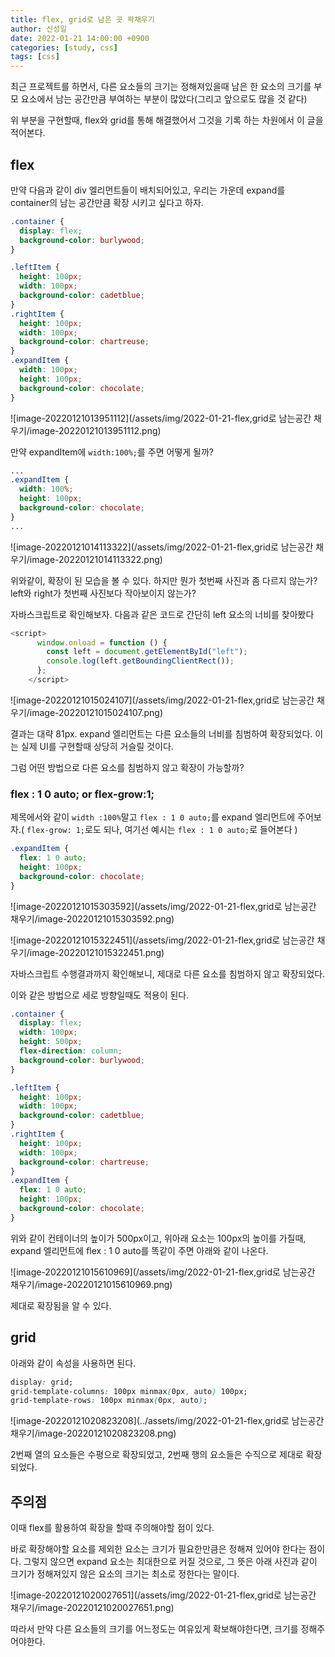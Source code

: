 ```yaml
---
title: flex, grid로 남은 곳 꽉채우기
author: 신성일
date: 2022-01-21 14:00:00 +0900
categories: [study, css]
tags: [css]
---
```


최근 프로젝트를 하면서, 다른 요소들의 크기는 정해져있을때 남은 한 요소의 크기를 부모 요소에서 남는 공간만큼 부여하는 부분이 많았다(그리고 앞으로도 많을 것 같다)

위 부분을 구현할때, flex와 grid를 통해 해결했어서 그것을 기록 하는 차원에서 이 글을 적어본다.

## flex

만약 다음과 같이 div 엘리먼트들이 배치되어있고, 우리는 가운데 expand를 container의 남는 공간만큼 확장 시키고 싶다고 하자.

```css
.container {
  display: flex;
  background-color: burlywood;
}

.leftItem {
  height: 100px;
  width: 100px;
  background-color: cadetblue;
}
.rightItem {
  height: 100px;
  width: 100px;
  background-color: chartreuse;
}
.expandItem {
  width: 100px;
  height: 100px;
  background-color: chocolate;
}
```

![image-20220121013951112](/assets/img/2022-01-21-flex,grid로 남는공간 채우기/image-20220121013951112.png)

만약 expandItem에 `width:100%;`를 주면 어떻게 될까?

```css
...
.expandItem {
  width: 100%;
  height: 100px;
  background-color: chocolate;
}
...
```

![image-20220121014113322](/assets/img/2022-01-21-flex,grid로 남는공간 채우기/image-20220121014113322.png)

위와같이, 확장이 된 모습을 볼 수 있다. 하지만 뭔가 첫번째 사진과 좀 다르지 않는가? left와 right가 첫번째 사진보다 작아보이지 않는가?

자바스크립트로 확인해보자. 다음과 같은 코드로 간단히 left 요소의 너비를 찾아봤다

```javascript
<script>
      window.onload = function () {
        const left = document.getElementById("left");
        console.log(left.getBoundingClientRect());
      };
    </script>
```

![image-20220121015024107](/assets/img/2022-01-21-flex,grid로 남는공간 채우기/image-20220121015024107.png)

결과는 대략 81px. expand 엘리먼트는 다른 요소들의 너비를 침범하여 확장되었다. 이는 실제 UI를 구현할때 상당히 거슬릴 것이다.

그럼 어떤 방법으로 다른 요소를 침범하지 않고 확장이 가능할까?

### flex : 1 0 auto; or flex-grow:1;

제목에서와 같이 `width :100%`말고 `flex : 1 0 auto;`를 expand 엘리먼트에 주어보자.( `flex-grow: 1;`로도 되나, 여기선 예시는 `flex : 1 0 auto;`로 들어본다 )

```css
.expandItem {
  flex: 1 0 auto;
  height: 100px;
  background-color: chocolate;
}
```

![image-20220121015303592](/assets/img/2022-01-21-flex,grid로 남는공간 채우기/image-20220121015303592.png)

![image-20220121015322451](/assets/img/2022-01-21-flex,grid로 남는공간 채우기/image-20220121015322451.png)

자바스크립트 수행결과까지 확인해보니, 제대로 다른 요소를 침범하지 않고 확장되었다.

이와 같은 방법으로 세로 방향일때도 적용이 된다.

```css
.container {
  display: flex;
  width: 100px;
  height: 500px;
  flex-direction: column;
  background-color: burlywood;
}

.leftItem {
  height: 100px;
  width: 100px;
  background-color: cadetblue;
}
.rightItem {
  height: 100px;
  width: 100px;
  background-color: chartreuse;
}
.expandItem {
  flex: 1 0 auto;
  height: 100px;
  background-color: chocolate;
}
```

위와 같이 컨테이너의 높이가 500px이고, 위아래 요소는 100px의 높이를 가질때, expand 엘리먼트에 flex : 1 0 auto를 똑같이 주면 아래와 같이 나온다.

![image-20220121015610969](/assets/img/2022-01-21-flex,grid로 남는공간 채우기/image-20220121015610969.png)

제대로 확장됨을 알 수 있다.

## grid

아래와 같이 속성을 사용하면 된다.

```css
display: grid;
grid-template-columns: 100px minmax(0px, auto) 100px;
grid-template-rows: 100px minmax(0px, auto);
```

![image-20220121020823208](../assets/img/2022-01-21-flex,grid로 남는공간 채우기/image-20220121020823208.png)

2번째 열의 요소들은 수평으로 확장되었고, 2번째 행의 요소들은 수직으로 제대로 확장되었다.

## 주의점

이때 flex를 활용하여 확장을 할때 주의해야할 점이 있다.

바로 확장해야할 요소를 제외한 요소는 크기가 필요한만큼은 정해져 있어야 한다는 점이다. 그렇지 않으면 expand 요소는 최대한으로 커질 것으로, 그 뜻은 아래 사진과 같이 크기가 정해져있지 않은 요소의 크기는 최소로 정한다는 말이다.

![image-20220121020027651](/assets/img/2022-01-21-flex,grid로 남는공간 채우기/image-20220121020027651.png)

따라서 만약 다른 요소들의 크기를 어느정도는 여유있게 확보해야한다면, 크기를 정해주어야한다.
